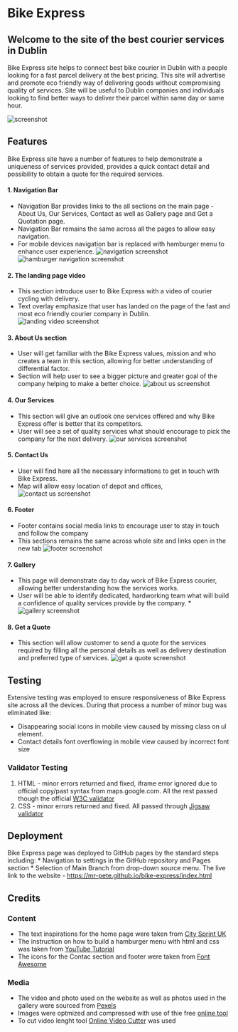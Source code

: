 # Bike Express

## Welcome to the site of the best courier services in Dublin 

Bike Express site helps to connect best bike courier in Dublin with a people looking for a fast parcel delivery at the best pricing. This site will advertise and promote eco friendly way of delivering goods without compromising quality of services. Site will be useful to Dublin companies and individuals looking to find better ways to deliver their parcel within same day or same hour.

![screenshot](assets/images/responsivnes.png "Screenshot")


## Features

Bike Express site have a number of features to help demonstrate a uniqueness of services provided, provides a quick contact detail and possibility to obtain a quote for the required services.
 
#### 1. Navigation Bar    
  * Navigation Bar provides links to the all sections on the main page - About Us, Our Services, Contact as well as Gallery page and Get a Quotation page.
  * Navigation Bar remains the same across all the pages to allow easy navigation.
  * For mobile devices navigation bar is replaced with hamburger menu to enhance user experience.
 ![navigation screenshot](assets/images/nav-bar.png "Navigation Bar Screenshot") 
 ![hamburger navigation screenshot](assets/images/nav-bar-ham.png "Hamburger Navigation Screenshot") 
 

#### 2. The landing page video
  * This section introduce user to Bike Express with a video of courier cycling with delivery.
  * Text overlay emphasize that user has landed on the page of the fast and most eco friendly courier company in Dublin.
  ![landing video screenshot](assets/images/hero-screenshot.png "Hero Video Screenshot") 

#### 3. About Us section 
  * User will get familiar with the Bike Express values, mission and who creates a team in this section, allowing for better understanding of differential factor.
  * Section will help user to see a bigger picture and greater goal of the company helping to make a better choice.
  ![about us screenshot](assets/images/about-us-screenshot.png "About Us Screenshot")

#### 4. Our Services 
  * This section will give an outlook one services offered and why Bike Express offer is better that its competitors.
  * User will see a set of  quality services what should encourage to pick the company for the next delivery.
  ![our services screenshot](assets/images/our-services-screenshot.png "Our Services Screenshot")

#### 5. Contact Us
  * User will find here all the necessary informations to get in touch with Bike Express.
  * Map will allow easy location of depot and offices,
  ![contact us screenshot](assets/images/contact-screenshot.png "Contac Us Screenshot")

#### 6. Footer
  * Footer contains social media links to encourage user to stay in touch and follow the company
  * This sections remains the same across whole site and links open in the new tab
  ![footer screenshot](assets/images/footer-screenshot.png "Footer Screenshot")

#### 7. Gallery 
  * This page will demonstrate day to day work of Bike Express courier, allowing better understanding how the services works.
  * User will be able to identify dedicated, hardworking team what will build a confidence of quality services provide by the company.
  *![gallery screenshot](assets/images/gallery-screenshot.png "Gallery Screenshot")

#### 8. Get a Quote 
  * This section will allow customer to send a quote for the services required by filling all the personal details as well as delivery destination and preferred type of services.
  ![get a quote screenshot](assets/images/quote-screenshot.png "Get a Quote Screenshot")

## Testing 
  Extensive testing was employed to ensure responsiveness of Bike Express site across all the devices. During that process a number of minor bug was eliminated like:
   * Disappearing  social icons in mobile view caused by missing class on ul element. 
   * Contact details font overflowing in mobile view caused by incorrect font size 
  
### Validator Testing 
  1. HTML - minor errors returned and fixed, iframe error ignored due to official copy/past syntax from maps.google.com. All the rest passed though the official [W3C validator](https://validator.w3.org/nu/?doc=https%3A%2F%2Fmr-pete.github.io%2Fbike-express%2F)
  2. CSS - minor errors returned and fixed. All passed through [Jigsaw validator](https://jigsaw.w3.org/css-validator/validator?uri=https%3A%2F%2Fmr-pete.github.io%2Fbike-express%2F&profile=css3svg&usermedium=all&warning=1&vextwarning=&lang=en)

## Deployment
  Bike Express page was deployed to GitHub pages by the standard steps including:
    * Navigation to settings in the GitHub repository and Pages section
    * Selection of Main Branch from drop-down source menu.
 The live link to the website - https://mr-pete.github.io/bike-express/index.html
 
 ## Credits
 
 ### Content
  * The text inspirations for the home page were taken from [City Sprint UK](https://www.citysprint.co.uk/about-us/csr/green)
  * The instruction on how to build a hamburger menu with html and css was taken from [YouTube Tutorial](https://youtu.be/oLgtucwjVII)
  * The icons for the Contac section and footer were taken from [Font Awesome](https://fontawesome.com/)
 
 ### Media
  * The video and photo used on the website as well as photos used in the gallery were sourced from [Pexels](https://www.pexels.com/pl-pl/@mart-production)
  * Images were optmized and compressed with use of thie free [online tool](https://www.iloveimg.com/)
  * To cut video lenght tool [Online Video Cutter](https://online-video-cutter.com/pl/) was used

    
